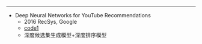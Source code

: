 
---
- Deep Neural Networks for YouTube Recommendations
    - 2016 RecSys, Google
    - [code1](https://github.com/ogerhsou/Youtube-Recommendation-Tensorflow)
    - 深度候选集生成模型+深度排序模型